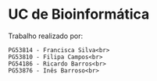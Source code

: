 # UC de Bioinformática

Trabalho realizado por:<br>
````Grupo 6<br>
PG53814 - Francisca Silva<br>
PG53810 - Filipa Campos<br>
PG54186 - Ricardo Barros<br>
PG53876 - Inês Barroso<br>
